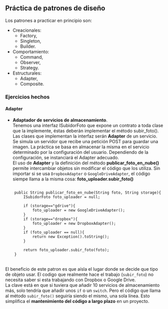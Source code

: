 ## Práctica de patrones de diseño
Los patrones a practicar en principio son:
- Creacionales:
    - Factory,
    - Singleton,
    - Builder.
- Comportamiento:
    - Command,
    - Observer,
    - Strategy.
- Estructurales:
    - Adapter,
    - Composite.

### Ejercicios hechos
#### Adapter
- **Adaptador de servicios de almacenamiento**. 
<br> Tenemos una interfaz ISubidorFoto que expone un contrato a toda clase que la implemente, éstas deberán implementar el método subir_foto(). Las clases que implementan la interfaz serán **Adapter** de un servicio.
<br> Se simula un servidor que recibe una petición POST para guardar una imagen. La práctica se basa en almacenar la misma en el servicio determinado por la configuración del usuario. Dependiendo de la configuración, se instanciará el Adapter adecuado. 
<br> El uso de **Adapter** y la definición del método **publicar_foto_en_nube()** permite intercambiar objetos sin modificar el código que los utiliza. Sin importar si se usa `DropboxAdapter` o `GoogleDriveAdapter`, el código siempe llama a la misma cosa: **foto_uploader.subir_foto()**

```

    public String publicar_foto_en_nube(String foto, String storage){
        ISubidorFoto foto_uploader = null;

        if (storage=="gdrive"){
            foto_uploader = new GoogleDriveAdapter();
        }
        if (storage=="dropbox"){
            foto_uploader = new DropboxAdapter();
        } 
        if (foto_uploader == null){
            return new Exception().toString();
        }

        return foto_uploader.subir_foto(foto);
    }

```

<br> El beneficio de este patron es que aísla el lugar donde se decide que tipo de objeto usar. El codigo que realmente hace el trabajo (`subir_foto`) no necesita saber si esta trabajando con Dropbox o Google Drive.
<br> La clave está en que si tuviera que añadir 10 servicios de almacenamiento más, solo tendría que añadir unos `if` o un `switch`. Pero el código que llama al método `subir_foto()` seguiría siendo el mismo, una sola línea. Esto simplifica el **mantenimiento del código a largo plazo** en un proyecto.